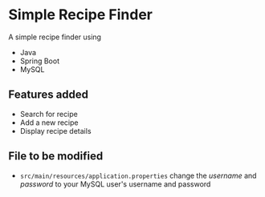 # Simple Recipe Finder   
A simple recipe finder using   
- Java
- Spring Boot
- MySQL   

## Features added   
- Search for recipe
- Add a new recipe   
- Display recipe details  

## File to be modified   
- ```src/main/resources/application.properties``` change the *username* and *password* to your MySQL user's username and password
